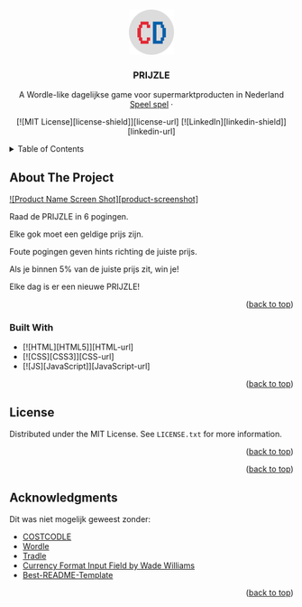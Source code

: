 <a name="readme-top"></a>

<!-- PROJECT LOGO -->
<br />
<div align="center">
  <a href="https://prijzle.nl">
    <img src="assets/CD.png" alt="Logo" width="80" height="80">
  </a>

<h3 align="center">PRIJZLE</h3>

  <p align="center">
    A Wordle-like dagelijkse game voor supermarktproducten in Nederland
    <br />
    <a href="https://prijzle.n;">Speel spel</a>
    ·
    </p>
  
[![MIT License][license-shield]][license-url]
[![LinkedIn][linkedin-shield]][linkedin-url]

</div>

<!-- TABLE OF CONTENTS -->
<details>
  <summary>Table of Contents</summary>
  <ol>
    <li>
      <a href="#about-the-project">About The Project</a>
      <ul>
        <li><a href="#built-with">Built With</a></li>
      </ul>
    </li>
    <li><a href="#license">License</a></li>
    <li><a href="#acknowledgments">Acknowledgments</a></li>
  </ol>
</details>

<!-- ABOUT THE PROJECT -->
## About The Project

[![Product Name Screen Shot][product-screenshot]](https://prijzle.nl)

Raad de PRIJZLE in 6 pogingen.

Elke gok moet een geldige prijs zijn.

Foute pogingen geven hints richting de juiste prijs.

Als je binnen 5% van de juiste prijs zit, win je!

Elke dag is er een nieuwe PRIJZLE!

<p align="right">(<a href="#readme-top">back to top</a>)</p>

### Built With

* [![HTML][HTML5]][HTML-url]
* [![CSS][CSS3]][CSS-url]
* [![JS][JavaScript]][JavaScript-url]

<p align="right">(<a href="#readme-top">back to top</a>)</p>

<!-- LICENSE -->
## License

Distributed under the MIT License. See `LICENSE.txt` for more information.

<p align="right">(<a href="#readme-top">back to top</a>)</p>



<p align="right">(<a href="#readme-top">back to top</a>)</p>

<!-- ACKNOWLEDGMENTS -->
## Acknowledgments

Dit was niet mogelijk geweest zonder:

* [COSTCODLE](https://costcodle.com/)
* [Wordle](https://www.nytimes.com/games/wordle/index.html)
* [Tradle](https://oec.world/en/tradle/)
* [Currency Format Input Field by Wade Williams](https://codepen.io/559wade/pen/LRzEjj)
* [Best-README-Template](https://github.com/othneildrew/Best-README-Template/)

<p align="right">(<a href="#readme-top">back to top</a>)</p>


